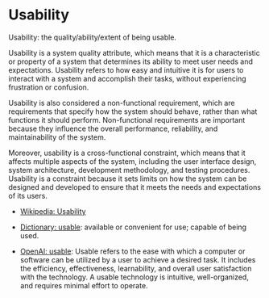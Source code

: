 # Usability

Usability: the quality/ability/extent of being usable.

<span data-chatgpt-prompt="explain usability (system quality attribute, cross-functional constraint, non-functional requirement)">Usability is a system quality attribute, which means that it is a characteristic or property of a system that determines its ability to meet user needs and expectations. Usability refers to how easy and intuitive it is for users to interact with a system and accomplish their tasks, without experiencing frustration or confusion.

Usability is also considered a non-functional requirement, which are requirements that specify how the system should behave, rather than what functions it should perform. Non-functional requirements are important because they influence the overall performance, reliability, and maintainability of the system.

Moreover, usability is a cross-functional constraint, which means that it affects multiple aspects of the system, including the user interface design, system architecture, development methodology, and testing procedures. Usability is a constraint because it sets limits on how the system can be designed and developed to ensure that it meets the needs and expectations of its users.</span>

* [Wikipedia: Usability](https://wikipedia.org/wiki/Usability)

* [Dictionary: usable](https://www.dictionary.com/browse/usable): available or convenient for use; capable of being used.

* [OpenAI: usable](https:://openai.com): <span data-chatgpt-prompt="define usable (computers and software)">Usable refers to the ease with which a computer or software can be utilized by a user to achieve a desired task. It includes the efficiency, effectiveness, learnability, and overall user satisfaction with the technology. A usable technology is intuitive, well-organized, and requires minimal effort to operate.</span>

